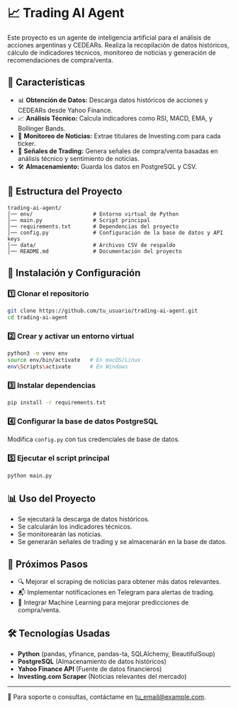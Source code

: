 # 📈 Trading AI Agent

Este proyecto es un agente de inteligencia artificial para el análisis de acciones argentinas y CEDEARs. Realiza la recopilación de datos históricos, cálculo de indicadores técnicos, monitoreo de noticias y generación de recomendaciones de compra/venta.

## 🚀 Características
- 📊 **Obtención de Datos:** Descarga datos históricos de acciones y CEDEARs desde Yahoo Finance.
- 📈 **Análisis Técnico:** Calcula indicadores como RSI, MACD, EMA, y Bollinger Bands.
- 📰 **Monitoreo de Noticias:** Extrae titulares de Investing.com para cada ticker.
- 🤖 **Señales de Trading:** Genera señales de compra/venta basadas en análisis técnico y sentimiento de noticias.
- 🛠️ **Almacenamiento:** Guarda los datos en PostgreSQL y CSV.

## 📂 Estructura del Proyecto
```
trading-ai-agent/
│── env/                   # Entorno virtual de Python
│── main.py                # Script principal
│── requirements.txt       # Dependencias del proyecto
│── config.py              # Configuración de la base de datos y API keys
│── data/                  # Archivos CSV de respaldo
│── README.md              # Documentación del proyecto
```

## 🔧 Instalación y Configuración
### 1️⃣ Clonar el repositorio
```bash
git clone https://github.com/tu_usuario/trading-ai-agent.git
cd trading-ai-agent
```

### 2️⃣ Crear y activar un entorno virtual
```bash
python3 -m venv env
source env/bin/activate   # En macOS/Linux
env\Scripts\activate      # En Windows
```

### 3️⃣ Instalar dependencias
```bash
pip install -r requirements.txt
```

### 4️⃣ Configurar la base de datos PostgreSQL
Modifica `config.py` con tus credenciales de base de datos.

### 5️⃣ Ejecutar el script principal
```bash
python main.py
```

## 📊 Uso del Proyecto
- Se ejecutará la descarga de datos históricos.
- Se calcularán los indicadores técnicos.
- Se monitorearán las noticias.
- Se generarán señales de trading y se almacenarán en la base de datos.

## 📌 Próximos Pasos
- 🔍 Mejorar el scraping de noticias para obtener más datos relevantes.
- 📬 Implementar notificaciones en Telegram para alertas de trading.
- 🤖 Integrar Machine Learning para mejorar predicciones de compra/venta.

## 🛠 Tecnologías Usadas
- **Python** (pandas, yfinance, pandas-ta, SQLAlchemy, BeautifulSoup)
- **PostgreSQL** (Almacenamiento de datos históricos)
- **Yahoo Finance API** (Fuente de datos financieros)
- **Investing.com Scraper** (Noticias relevantes del mercado)

---

📧 Para soporte o consultas, contáctame en [tu_email@example.com](mailto:tu_email@example.com).

